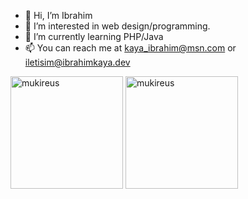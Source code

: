 - 👋 Hi, I’m Ibrahim
- 👀 I’m interested in web design/programming.
- 🌱 I’m currently learning PHP/Java
- 📫 You can reach me at kaya_ibrahim@msn.com or iletisim@ibrahimkaya.dev

 <img height="180em" align="center" src="https://github-readme-stats.vercel.app/api?username=Github_Kullanıcı_Adınız&show_icons=true&locale=en&theme=algolia&include_all_commits=true&count_private=true" alt="mukireus"/>
  <img height="180em" align="center" src="https://github-readme-stats.vercel.app/api/top-langs?username=Github_Kullanıcı_Adınız&show_icons=true&locale=en&layout=compact&langs_count=8&theme=algolia" alt="mukireus"/>

<!---
XpDeviL/XpDeviL is a ✨ special ✨ repository because its `README.md` (this file) appears on your GitHub profile.
You can click the Preview link to take a look at your changes.
--->
